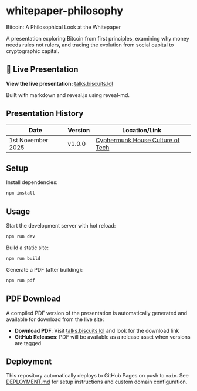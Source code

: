 # whitepaper-philosophy
Bitcoin: A Philosophical Look at the Whitepaper

A presentation exploring Bitcoin from first principles, examining why money needs rules not rulers, and tracing the evolution from social capital to cryptographic capital.

## 🎯 Live Presentation

**View the live presentation:** [talks.biscuits.lol](https://talks.biscuits.lol)

Built with markdown and reveal.js using reveal-md.

## Presentation History

| Date | Version | Location/Link |
|------|---------|---------------|
| 1st November 2025 | v1.0.0 | [Cyphermunk House Culture of Tech](https://www.cyphermunkhouse.com/culture-of-tech) |

## Setup

Install dependencies:
```bash
npm install
```

## Usage

Start the development server with hot reload:
```bash
npm run dev
```

Build a static site:
```bash
npm run build
```

Generate a PDF (after building):
```bash
npm run pdf
```

## PDF Download

A compiled PDF version of the presentation is automatically generated and available for download from the live site:
- **Download PDF**: Visit [talks.biscuits.lol](https://talks.biscuits.lol) and look for the download link
- **GitHub Releases**: PDF will be available as a release asset when versions are tagged

## Deployment

This repository automatically deploys to GitHub Pages on push to `main`. See [DEPLOYMENT.md](DEPLOYMENT.md) for setup instructions and custom domain configuration.